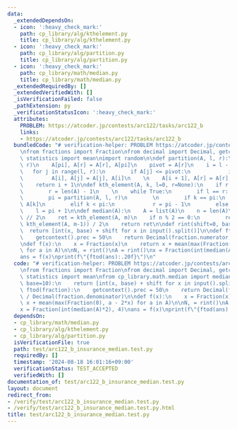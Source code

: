 ```yaml
---
data:
  _extendedDependsOn:
  - icon: ':heavy_check_mark:'
    path: cp_library/alg/kthelement.py
    title: cp_library/alg/kthelement.py
  - icon: ':heavy_check_mark:'
    path: cp_library/alg/partition.py
    title: cp_library/alg/partition.py
  - icon: ':heavy_check_mark:'
    path: cp_library/math/median.py
    title: cp_library/math/median.py
  _extendedRequiredBy: []
  _extendedVerifiedWith: []
  _isVerificationFailed: false
  _pathExtension: py
  _verificationStatusIcon: ':heavy_check_mark:'
  attributes:
    PROBLEM: https://atcoder.jp/contests/arc122/tasks/arc122_b
    links:
    - https://atcoder.jp/contests/arc122/tasks/arc122_b
  bundledCode: "# verification-helper: PROBLEM https://atcoder.jp/contests/arc122/tasks/arc122_b\n\
    \nfrom fractions import Fraction\nfrom decimal import Decimal, getcontext\nfrom\
    \ statistics import mean\nimport random\n\ndef partition(A, l, r):\n    pi = random.randint(l,\
    \ r)\n    A[pi], A[r] = A[r], A[pi]\n    pivot = A[r]\n    i = l - 1\n    \n \
    \   for j in range(l, r):\n        if A[j] <= pivot:\n            i += 1\n   \
    \         A[i], A[j] = A[j], A[i]\n    \n    A[i + 1], A[r] = A[r], A[i + 1]\n\
    \    return i + 1\n\ndef kth_element(A, k, l=0, r=None):\n    if r is None:\n\
    \        r = len(A) - 1\n    \n    while True:\n        if l == r: return A[k]\n\
    \        pi = partition(A, l, r)\n        \n        if k == pi:\n            return\
    \ A[k]\n        elif k < pi:\n            r = pi - 1\n        else:\n        \
    \    l = pi + 1\n\ndef median(A):\n    A = list(A)\n    n = len(A)\n    m = n\
    \ // 2\n    ret = kth_element(A, m)\n    if n % 2 == 0:\n        return (ret +\
    \ kth_element(A, m-1)) / 2\n    return ret\n\ndef rint(shift=0, base=10):\n  \
    \  return [int(x, base) + shift for x in input().split()]\n\ndef ftod(fraction):\n\
    \    getcontext().prec = 50\n    return Decimal(fraction.numerator) / Decimal(fraction.denominator)\n\
    \ndef f(x):\n    x = Fraction(x)\n    return x + mean(max(Fraction(0), a - 2*x)\
    \ for a in A)\n\nN, = rint()\nA = rint()\nx = Fraction(int(median(A)*2), 4)\n\
    ans = f(x)\nprint(f\"{ftod(ans):.20f}\")\n"
  code: "# verification-helper: PROBLEM https://atcoder.jp/contests/arc122/tasks/arc122_b\n\
    \nfrom fractions import Fraction\nfrom decimal import Decimal, getcontext\nfrom\
    \ statistics import mean\nfrom cp_library.math.median import median\n\ndef rint(shift=0,\
    \ base=10):\n    return [int(x, base) + shift for x in input().split()]\n\ndef\
    \ ftod(fraction):\n    getcontext().prec = 50\n    return Decimal(fraction.numerator)\
    \ / Decimal(fraction.denominator)\n\ndef f(x):\n    x = Fraction(x)\n    return\
    \ x + mean(max(Fraction(0), a - 2*x) for a in A)\n\nN, = rint()\nA = rint()\n\
    x = Fraction(int(median(A)*2), 4)\nans = f(x)\nprint(f\"{ftod(ans):.20f}\")"
  dependsOn:
  - cp_library/math/median.py
  - cp_library/alg/kthelement.py
  - cp_library/alg/partition.py
  isVerificationFile: true
  path: test/arc122_b_insurance_median.test.py
  requiredBy: []
  timestamp: '2024-08-18 16:01:16+09:00'
  verificationStatus: TEST_ACCEPTED
  verifiedWith: []
documentation_of: test/arc122_b_insurance_median.test.py
layout: document
redirect_from:
- /verify/test/arc122_b_insurance_median.test.py
- /verify/test/arc122_b_insurance_median.test.py.html
title: test/arc122_b_insurance_median.test.py
---
```

